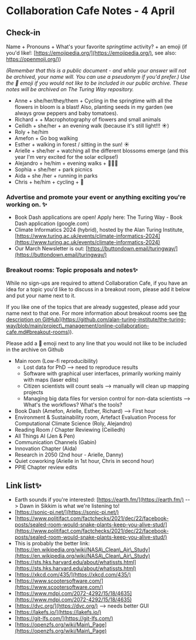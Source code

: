 # Collaboration Cafe Notes - 4 April

## Check-in

Name + Pronouns + What's your favorite *springtime* activity?  + an emoji (if you'd like!: [https://emojipedia.org/](https://emojipedia.org/), see also: [https://openmoji.org/)](https://openmoji.org/))

*(Remember that this is a public document - and while your answer will not be archived, your name will. You can use a pseudonym if you'd prefer.) Use the 🤫 emoji if you would not like to be included in our public archive. These notes will be archived on The Turing Way repository.*

* Anne + she/her/they/them + Cycling in the springtime with all the flowers in bloom is a blast! Also, planting seeds in my garden (we always grow peppers and baby tomatoes). 
* Richard + + Macrophotography of flowers and small animals 
* Ceilidh + she/her + an evening walk (because it's still light!!! ☀️) 
* Roly + he/him
* Amefon + Go bog walking
* Esther + walking in forest / sitting in the sun! ☀️
* Arielle + she/her + watching all the different blossoms emerge (and this year I'm very excited for the solar eclipse!) 
* Alejandro + he/him + evening walks + 🚶🚶🏽
* Sophia + she/her + park picnics 
* Aida + she /her + running in parks 
* Chris + he/him + cycling + 🚴

### Advertise and promote your event or anything exciting you're working on. ✨

*  Book Dash applications are open! Apply here: The Turing Way - Book Dash application (google.com)
*  Climate Informatics 2024 (hybrid), hosted by the Alan Turing Institute, [https://www.turing.ac.uk/events/climate-informatics-2024](https://www.turing.ac.uk/events/climate-informatics-2024)
* Our March Newsletter is out: [https://buttondown.email/turingway/](https://buttondown.email/turingway/)

### Breakout rooms: Topic proposals and notes✨ 

While no sign-ups are required to attend Collaboration Cafe, if you have an idea for a topic you'd like to discuss in a breakout room, please add it below and put your name next to it. 

If you like one of the topics that are already suggested, please add your name next to that one. For more information about breakout rooms see [the description on GitHub]([https://github.com/alan-turing-institute/the-turing-way/blob/main/project\_management/online-collaboration-cafe.md#breakout-rooms)](https://github.com/alan-turing-institute/the-turing-way/blob/main/project\_management/online-collaboration-cafe.md#breakout-rooms)).

Please add a 🤫 emoji next to any line that you would not like to be included in the archive on Github

* Main room (Low-fi  reproducibility)
    * Lost data for PhD --> need to reproduce results
    * Software with graphical user interfaces, primarily working mainly with maps (laser edits) 
    * Citizen scientists will count seals --> manually will clean up mapping projects
    * Managing big data files for version control for non-data scientists --> What's the workflows? What's the tools?
* Book Dash (Amefon, Arielle, Esther, Richard) --> First hour
* Environment \& Sustainability room, Artefact Evaluation Process for Computational Climate Science (Roly, Alejandro)
* Reading Room / Chapter Reviewing (Ceiliedh)
* All Things AI (Jen \& Pen)
* Communication Channels (Gabin)
* Innovation Chapter (Aida)
* Research in 2050 (2nd hour - Arielle, Danny)
* Quiet coworking (Arielle in 1st hour, Chris in second hour)
* PPIE Chapter review edits


##  Link list✨ 

* Earth sounds if you're interested: [https://earth.fm/](https://earth.fm/) --> Dawn in Sikkim is what we're listening to!
* [https://sonic-pi.net/](https://sonic-pi.net/)
* [https://www.politifact.com/factchecks/2021/dec/22/facebook-posts/sealed-room-would-snake-plants-keep-you-alive-stud/](https://www.politifact.com/factchecks/2021/dec/22/facebook-posts/sealed-room-would-snake-plants-keep-you-alive-stud/)
* This is probably the better link: [https://en.wikipedia.org/wiki/NASA\_Clean\_Air\_Study](https://en.wikipedia.org/wiki/NASA\_Clean\_Air\_Study)
* [https://sts.hks.harvard.edu/about/whatissts.html](https://sts.hks.harvard.edu/about/whatissts.html)
* [https://xkcd.com/435/](https://xkcd.com/435/)
* [https://www.scootersoftware.com/](https://www.scootersoftware.com/) 
* [https://www.mdpi.com/2072-4292/15/18/4635](https://www.mdpi.com/2072-4292/15/18/4635)
* [https://dvc.org/](https://dvc.org/) --> needs better GUI
* [https://lakefs.io/](https://lakefs.io/)
* [https://git-lfs.com/](https://git-lfs.com/)
* [https://openzfs.org/wiki/Main\_Page](https://openzfs.org/wiki/Main\_Page)
